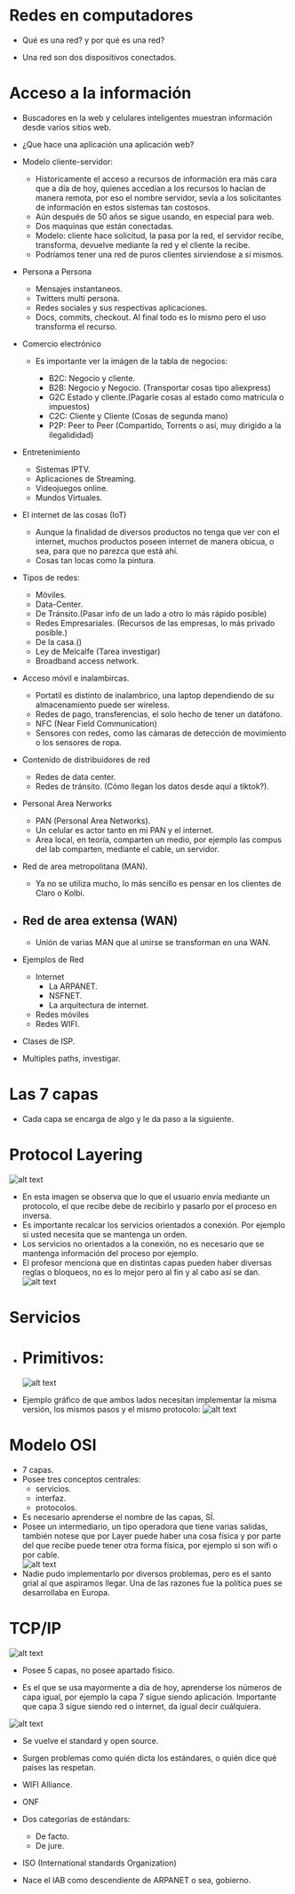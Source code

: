 # Redes en computadores

- Qué es una red? y por qué es una red?

- Una red son dos dispositivos conectados.

# Acceso a la información

- Buscadores en la web y celulares inteligentes muestran información desde varios sitios web.

- ¿Que hace una aplicación una aplicación web?

- Modelo cliente-servidor:

  - Historicamente el acceso a recursos de información era más cara que a día de hoy, quienes accedían a los recursos lo hacían de manera remota, por eso el nombre servidor, sevía a los solicitantes de información en estos sistemas tan costosos.
  - Aún después de 50 años se sigue usando, en especial para web.
  - Dos maquinas que están conectadas.
  - Modelo: cliente hace solicitud, la pasa por la red, el servidor recibe, transforma, devuelve mediante la red y el cliente la recibe.
  - Podríamos tener una red de puros clientes sirviendose a sí mismos.

- Persona a Persona
  - Mensajes instantaneos.
  - Twitters multi persona.
  - Redes sociales y sus respectivas aplicaciones.
  - Docs, commits, checkout. Al final todo es lo mismo pero el uso transforma el recurso.
- Comercio electrónico

  - Es importante ver la imágen de la tabla de negocios:

    - B2C: Negocio y cliente.
    - B2B: Negocio y Negocio. (Transportar cosas tipo aliexpress)
    - G2C Estado y cliente.(Pagarle cosas al estado como matricula o impuestos)
    - C2C: Cliente y Cliente (Cosas de segunda mano)
    - P2P: Peer to Peer (Compartido, Torrents o así, muy dirigido a la ilegalididad)

- Entretenimiento

  - Sistemas IPTV.
  - Aplicaciones de Streaming.
  - Videojuegos online.
  - Mundos Virtuales.

- El internet de las cosas (IoT)

  - Aunque la finalidad de diversos productos no tenga que ver con el internet, muchos productos poseen internet de manera obicua, o sea, para que no parezca que está ahí.
  - Cosas tan locas como la pintura.

- Tipos de redes:

  - Móviles.
  - Data-Center.
  - De Tránsito.(Pasar info de un lado a otro lo más rápido posible)
  - Redes Empresariales. (Recursos de las empresas, lo más privado posible.)
  - De la casa.()
  - Ley de Melcalfe (Tarea investigar)
  - Broadband access network.

- Acceso móvil e inalambircas.

  - Portatil es distinto de inalambrico, una laptop dependiendo de su almacenamiento puede ser wireless.
  - Redes de pago, transferencias, el solo hecho de tener un datáfono.
  - NFC (Near Field Communication)
  - Sensores con redes, como las cámaras de detección de movimiento o los sensores de ropa.

- Contenido de distribuidores de red

  - Redes de data center.
  - Redes de tránsito. (Cómo llegan los datos desde aquí a tiktok?).

- Personal Area Nerworks

  - PAN (Personal Area Networks).
  - Un celular es actor tanto en mi PAN y el internet.
  - Area local, en teoría, comparten un medio, por ejemplo las compus del lab comparten, mediante el cable, un servidor.

- Red de area metropolitana (MAN).

  - Ya no se utiliza mucho, lo más sencillo es pensar en los clientes de Claro o Kolbi.

- ## Red de area extensa (WAN)

  - Unión de varias MAN que al unirse se transforman en una WAN.

- Ejemplos de Red
  - Internet
    - La ARPANET.
    - NSFNET.
    - La arquitectura de internet.
  - Redes móviles
  - Redes WIFI.
- Clases de ISP.
- Multiples paths, investigar.

# Las 7 capas

- Cada capa se encarga de algo y le da paso a la siguiente.

# Protocol Layering

![alt text](/Apuntes%20de%20clase/Imágenes/image.png)

- En esta imagen se observa que lo que el usuario envía mediante un protocolo, el que recibe debe de recibirlo y pasarlo por el proceso en inversa.
- Es importante recalcar los servicios orientados a conexión. Por ejemplo si usted necesita que se mantenga un orden.
- Los servicios no orientados a la conexión, no es necesario que se mantenga información del proceso por ejemplo.
- El profesor menciona que en distintas capas pueden haber diversas reglas o bloqueos, no es lo mejor pero al fin y al cabo así se dan.  
  ![alt text](/Apuntes%20de%20clase/Imágenes/image-1.png)

# Servicios

- # Primitivos:

  ![alt text](/Apuntes%20de%20clase/Imágenes/image-2.png)

- Ejemplo gráfico de que ambos lados necesitan implementar la misma versión, los mismos pasos y el mismo protocolo:
  ![alt text](/Apuntes%20de%20clase/Imágenes/image-3.png)

# Modelo OSI

- 7 capas.
- Posee tres conceptos centrales:
  - servicios.
  - interfaz.
  - protocolos.
- Es necesario aprenderse el nombre de las capas, SÍ.
- Posee un intermediario, un tipo operadora que tiene varias salidas, también notese que por Layer puede haber una cosa física y por parte del que recibe puede tener otra forma física, por ejemplo si son wifi o por cable.  
  ![alt text](/Apuntes%20de%20clase/Imágenes/image-4.png)
- Nadie pudo implementarlo por diversos problemas, pero es el santo grial al que aspiramos llegar. Una de las razones fue la política pues se desarrollaba en Europa.

# TCP/IP

![alt text](/Apuntes%20de%20clase/Imágenes/image-5.png)

- Posee 5 capas, no posee apartado físico.

- Es el que se usa mayormente a día de hoy, aprenderse los números de capa igual, por ejemplo la capa 7 sigue siendo aplicación. Importante que capa 3 sigue siendo red o internet, da igual decir cuálquiera.

![alt text](/Apuntes%20de%20clase/Imágenes/image-6.png)


- Se vuelve el standard y open source.
- Surgen problemas como quién dicta los estándares, o quién dice qué paises las respetan.
- WIFI Alliance.
- ONF
- Dos categorías de estándars:

  - De facto.
  - De jure.

- ISO (International standards Organization)
- Nace el IAB como descendiente de ARPANET o sea, gobierno.
